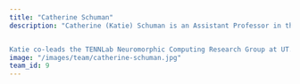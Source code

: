 ```yaml
---
title: "Catherine Schuman"
description: "Catherine (Katie) Schuman is an Assistant Professor in the Department of Electrical Engineering and Computer Science at the University of Tennessee (UT). She received her Ph.D. in Computer Science from UT in 2015, where she completed her dissertation on the use of evolutionary algorithms to train spiking neural networks for neuromorphic systems. Katie previously served as a research scientist at Oak Ridge National Laboratory, where her research focused on algorithms and applications of neuromorphic systems. 


Katie co-leads the TENNLab Neuromorphic Computing Research Group at UT. She has over 100 publications as well as seven patents in the field of neuromorphic computing. She received the Department of Energy Early Career Award in 2019."
image: "/images/team/catherine-schuman.jpg"
team_id: 9
---
```

